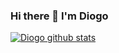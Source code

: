 
 
### Hi there 👋 I'm Diogo

[![Diogo github stats](https://github-readme-stats.vercel.app/api?username=fdiogoc)](https://github.com/fdiogoc/github-readme-stats)





